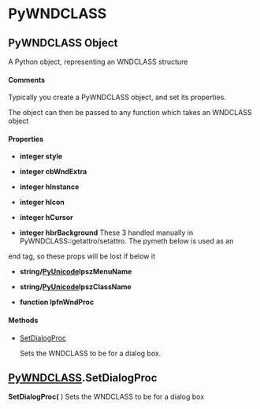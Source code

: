 # PyWNDCLASS

## PyWNDCLASS Object

A Python object, representing an WNDCLASS structure

#### Comments
Typically you create a PyWNDCLASS object, and set its properties. 

The object can then be passed to any function which takes an WNDCLASS object

#### Properties

  -  __integer style__ 
    

  -  __integer cbWndExtra__ 
    

  -  __integer hInstance__ 
    

  -  __integer hIcon__ 
    

  -  __integer hCursor__ 
    

  -  __integer hbrBackground__ 
    These 3 handled manually in PyWNDCLASS::getattro/setattro.  The pymeth below is used as an 

end tag, so these props will be lost if below it

  -  __string/[PyUnicode](#pyunicode)lpszMenuName__ 
    

  -  __string/[PyUnicode](#pyunicode)lpszClassName__ 
    

  -  __function lpfnWndProc__ 
    

#### Methods


  - [SetDialogProc](PyWNDCLASS.md#pywndclasssetdialogproc)

    Sets the WNDCLASS to be for a dialog box.&nbsp;

## [PyWNDCLASS](#pywndclass).SetDialogProc

 __SetDialogProc(__ )
Sets the WNDCLASS to be for a dialog box